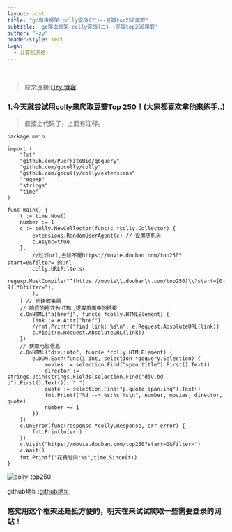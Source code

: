 ```yaml
---
layout: post
title: "go爬虫框架-colly实战(二)--豆瓣top250爬取"
subtitle: 'go爬虫框架-colly实战(二)--豆瓣top250爬取'
author: "Hzy"
header-style: text
tags:
  - 计算机网络
---
```

 
> 原文连接:[Hzy 博客](https://hzeyuan.cn/2019/12/24/go%E7%88%AC%E8%99%AB%E6%A1%86%E6%9E%B6-colly%E5%AE%9E%E6%88%98(%E4%BA%8C)/)

###  1.今天就尝试用colly来爬取豆瓣Top 250！(大家都喜欢拿他来练手..)

> 直接上代码了，上面有注释。

```
package main

import (
	"fmt"
	"github.com/PuerkitoBio/goquery"
	"github.com/gocolly/colly"
	"github.com/gocolly/colly/extensions"
	"regexp"
	"strings"
	"time"
)

func main() {
	t := time.Now()
	number := 1
	c := colly.NewCollector(func(c *colly.Collector) {
		extensions.RandomUserAgent(c) // 设置随机头
		c.Async=true
	},
		//过滤url,去除不是https://movie.douban.com/top250?start=0&filter= 的url
		colly.URLFilters(
			regexp.MustCompile("^(https://movie\\.douban\\.com/top250)\\?start=[0-9].*&filter="),
		),
	) // 创建收集器
	// 响应的格式为HTML,提取页面中的链接
	c.OnHTML("a[href]", func(e *colly.HTMLElement) {
		link := e.Attr("href")
		//fmt.Printf("find link: %s\n", e.Request.AbsoluteURL(link))
		c.Visit(e.Request.AbsoluteURL(link))
	})
	// 获取电影信息
	c.OnHTML("div.info", func(e *colly.HTMLElement) {
		e.DOM.Each(func(i int, selection *goquery.Selection) {
			movies := selection.Find("span.title").First().Text()
			director := strings.Join(strings.Fields(selection.Find("div.bd p").First().Text()), " ")
			quote := selection.Find("p.quote span.inq").Text()
			fmt.Printf("%d --> %s:%s %s\n", number, movies, director, quote)
			number += 1
		})
	})
	c.OnError(func(response *colly.Response, err error) {
		fmt.Println(err)
	})
	c.Visit("https://movie.douban.com/top250?start=0&filter=")
	c.Wait()
	fmt.Printf("花费时间:%s",time.Since(t))
}

```

![colly-top250](/img/colly-top250.png)

github地址:[github地址](https://github.com/hzeyuan/learnGO/blob/master/colly-doubanTop250.go)

### 感觉用这个框架还是挺方便的，明天在来试试爬取一些需要登录的网站！